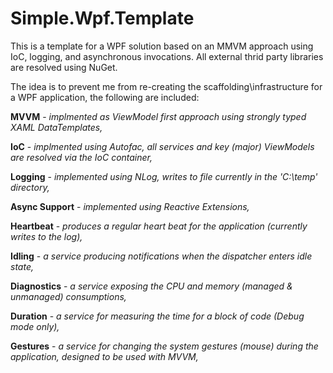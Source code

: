 Simple.Wpf.Template
===================

This is a template for a WPF solution based on an MMVM approach using IoC, logging, and asynchronous invocations. All external thrid party libraries are resolved using NuGet.


The idea is to prevent me from re-creating the scaffolding\infrastructure for a WPF application, the following are included:

**MVVM** - _implmented as ViewModel first approach using strongly typed XAML DataTemplates,_

**IoC** - _implmented using Autofac, all services and key (major) ViewModels are resolved via the IoC container,_

**Logging** - _implemented using NLog, writes to file currently in the 'C:\temp' directory,_

**Async Support** - _implemented using Reactive Extensions,_

**Heartbeat** - _produces a regular heart beat for the application (currently writes to the log),_

**Idling** - _a service producing notifications when the dispatcher enters idle state,_

**Diagnostics** - _a service exposing the CPU and memory (managed &amp; unmanaged) consumptions,_

**Duration** - _a service for measuring the time for a block of code (Debug mode only),_

**Gestures** - _a service for changing the system gestures (mouse) during the application, designed to be used with MVVM,_
